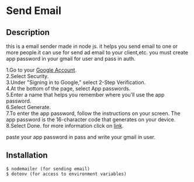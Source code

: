 # Send Email

## Description

this is a email sender made in node js. it helps you send email to one or more people.it can use for send ad email to your client,etc.
you must create app password in your gmail for user and pass in auth.     

1.Go to your [Google Account](https://myaccount.google.com/).   
2.Select Security.   
3.Under "Signing in to Google," select 2-Step Verification.   
4.At the bottom of the page, select App passwords.   
5.Enter a name that helps you remember where you’ll use the app password.   
6.Select Generate.   
7.To enter the app password, follow the instructions on your screen. The app password is the 16-character code that generates on your device.   
8.Select Done.
for more information click on [link](https://support.google.com/mail/answer/185833?hl=en).

paste your app password in pass and write your gmail in user.   

## Installation
```
$ nodemailer (for sending email)
$ dotenv (for access to environment variables)   
```    

